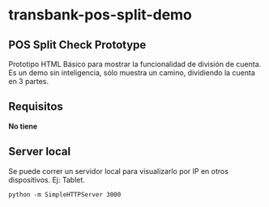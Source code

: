 # transbank-pos-split-demo
## POS Split Check Prototype 

Prototipo HTML Básico para mostrar la funcionalidad de división de cuenta.
Es un demo sin inteligencia, sólo muestra un camino, dividiendo la cuenta en 3 partes.

## Requisitos
**No tiene**

## Server local
Se puede correr un servidor local para visualizarlo por IP en otros dispositivos. Ej: Tablet.
```
python -m SimpleHTTPServer 3000
```
